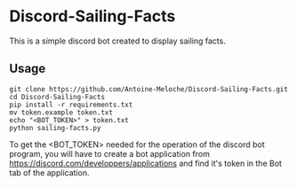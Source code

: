 # Discord-Sailing-Facts

This is a simple discord bot created to display sailing facts.

## Usage

    git clone https://github.com/Antoine-Meloche/Discord-Sailing-Facts.git
    cd Discord-Sailing-Facts
    pip install -r requirements.txt
    mv token.example token.txt
    echo "<BOT_TOKEN>" > token.txt
    python sailing-facts.py

To get the <BOT_TOKEN> needed for the operation of the discord bot program, you will have to create a bot application from https://discord.com/developpers/applications and find it's token in the Bot tab of the application.